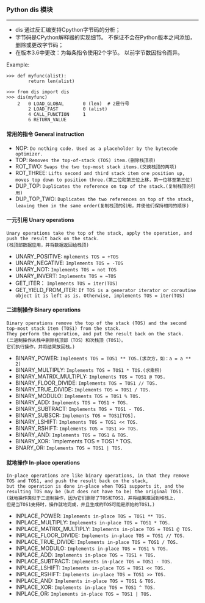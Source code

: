 ### Python dis 模块
---
- dis 通过反汇编支持Cpython字节码的分析；
- 字节码是CPython解释器的实现细节。 不保证不会在Python版本之间添加，删除或更改字节码；
- 在版本3.6中更改：为每条指令使用2个字节。 以前字节数因指令而异。

Example:
```
>>> def myfunc(alist):
    	return len(alist)
```
```
>>> from dis import dis
>>> dis(myfunc)
	2	0 LOAD_GLOBAL		0 (len)  # 2是行号
		2 LOAD_FAST			0 (alist)
		4 CALL_FUNCTION		1
		6 RETURN_VALUE

```
#### 常用的指令 General instruction
- NOP: `Do nothing code. Used as a placeholder by the bytecode optimizer.`
- TOP: `Removes the top-of-stack (TOS) item.(删除栈顶项)`
- ROT_TWO: `Swaps the two top-most stack items.(交换栈顶的两项)`
- ROT_THREE: `Lifts second and third stack item one position up, moves top down to position three.(第二位和第三位上移，第一位移至第三位)`
- DUP_TOP: `Duplicates the reference on top of the stack.(复制栈顶的引用)`
- DUP_TOP_TWO: `Duplicates the two references on top of the stack, leaving them in the same order(复制栈顶的引用，并使他们保持相同的顺序)`
#### 一元引用 Unary operations
```
Unary operations take the top of the stack, apply the operation, and push the result back on the stack.
(栈顶部数据应用，并将数据返回给栈顶)
```
- UNARY_POSITIVE: `mplements TOS = +TOS`
- UNARY_NEGATIVE: `Implements TOS = -TOS`
- UNARY_NOT: `Implements TOS = not TOS`
- UNARY_INVERT: `Implements TOS = ~TOS`
- GET_ITER： `Implements TOS = iter(TOS)`
- GET_YIELD_FROM_ITER: `If TOS is a generator iterator or coroutine object it is left as is. Otherwise, implements TOS = iter(TOS)`
#### 二进制操作 Binary operations
```
Binary operations remove the top of the stack (TOS) and the second top-most stack item (TOS1) from the stack. 
They perform the operation, and put the result back on the stack.
(二进制操作从栈中删除栈顶部（TOS）和次栈顶（TOS1）。 
它们执行操作，并将结果放回栈。)
```
- BINARY_POWER: `Implements TOS = TOS1 ** TOS.(求次方，如：a = a ** 2)`
- BINARY_MULTIPLY: `Implements TOS = TOS1 * TOS.(求乘积)`
- BINARY_MATRIX_MULTIPLY: `Implements TOS = TOS1 @ TOS.`
- BINARY_FLOOR_DIVIDE: `Implements TOS = TOS1 // TOS.`
- BINARY_TRUE_DIVIDE: `Implements TOS = TOS1 / TOS.`
- BINARY_MODULO: `Implements TOS = TOS1 % TOS.`
- BINARY_ADD: `Implements TOS = TOS1 + TOS.`
- BINARY_SUBTRACT: `Implements TOS = TOS1 - TOS.`
- BINARY_SUBSCR: `Implements TOS = TOS1[TOS].`
- BINARY_LSHIFT: `Implements TOS = TOS1 << TOS.`
- BINARY_RSHIFT: `Implements TOS = TOS1 >> TOS.`
- BINARY_AND: `Implements TOS = TOS1 & TOS.`
- BINARY_XOR: `Implements TOS = TOS1 ^ TOS.
- BNARY_OR: `Implements TOS = TOS1 | TOS.`
#### 就地操作 In-place operations
```
In-place operations are like binary operations, in that they remove TOS and TOS1, and push the result back on the stack, 
but the operation is done in-place when TOS1 supports it, and the resulting TOS may be (but does not have to be) the original TOS1.
(就地操作类似于二进制操作，因为它们删除了TOS和TOS1，并将结果推回到堆栈上，
但是当TOS1支持时，操作就地完成，并且生成的TOS可能是原始的TOS1。)
```
- INPLACE_POWER: `Implements in-place TOS = TOS1 ** TOS.`
- INPLACE_MULTIPLY: `Implements in-place TOS = TOS1 * TOS.`
- INPLACE_MATRIX_MULTIPLY: `Implements in-place TOS = TOS1 @ TOS.`
- INPLACE_FLOOR_DIVIDE: `Implements in-place TOS = TOS1 // TOS.`
- INPLACE_TRUE_DIVIDE: `Implements in-place TOS = TOS1 / TOS.`
- INPLACE_MODULO: `Implements in-place TOS = TOS1 % TOS.`
- INPLACE_ADD: `Implements in-place TOS = TOS1 + TOS.`
- INPLACE_SUBTRACT: `Implements in-place TOS = TOS1 - TOS.`
- INPLACE_LSHIFT: `Implements in-place TOS = TOS1 << TOS.`
- INPLACE_RSHIFT: `Implements in-place TOS = TOS1 >> TOS.`
- INPLACE_AND: `Implements in-place TOS = TOS1 & TOS.`
- INPLACE_XOR: `Implements in-place TOS = TOS1 ^ TOS.`
- INPLACE_OR: `Implements in-place TOS = TOS1 | TOS.`











